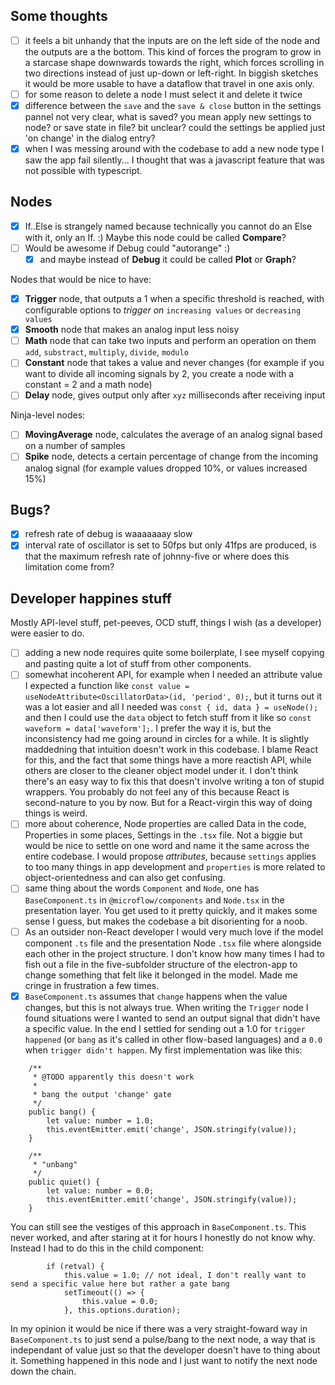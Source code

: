 ## Some thoughts

- [ ] it feels a bit unhandy that the inputs are on the left side of the node and the outputs are a the bottom. This kind of forces the program to grow in a starcase shape downwards towards the right, which forces scrolling in two directions instead of just up-down or left-right. In biggish sketches it would be more usable to have a dataflow that travel in one axis only.
- [ ] for some reason to delete a node I must select it and delete it twice
- [x] difference between the `save` and the `save & close` button in the settings pannel not very clear, what is saved? you mean apply new settings to node? or save state in file? bit unclear? could the settings be applied just 'on change' in the dialog entry?
- [x] when I was messing around with the codebase to add a new node type I saw the app fail silently... I thought that was a javascript feature that was not possible with typescript.

## Nodes
- [x] If..Else is strangely named because technically you cannot do an Else with it, only an If. :) Maybe this node could be called **Compare**?
- [ ] Would be awesome if Debug could "autorange"  :)
    - [x] and maybe instead of **Debug** it could be called **Plot** or **Graph**?

Nodes that would be nice to have:
- [x] **Trigger** node, that outputs a 1 when a specific threshold is reached, with configurable options to *trigger on* `increasing values` or `decreasing values`
- [x] **Smooth** node that makes an analog input less noisy
- [ ] **Math** node that can take two inputs and perform an operation on them `add`, `substract`, `multiply`, `divide`, `modulo`
- [ ] **Constant** node that takes a value and never changes (for example if you want to divide all incoming signals by 2, you create a node with a constant = 2 and a math node)
- [ ] **Delay** node, gives output only after `xyz` milliseconds after receiving input

Ninja-level nodes:
- [ ] **MovingAverage** node, calculates the average of an analog signal based on a number of samples
- [ ] **Spike** node, detects a certain percentage of change from the incoming analog signal (for example values dropped 10%, or values increased 15%)

## Bugs?
- [x] refresh rate of debug is waaaaaaay slow
- [x] interval rate of oscillator is set to 50fps but only 41fps are produced, is that the maximum refresh rate of johnny-five or where does this limitation come from?

## Developer happines stuff
Mostly API-level stuff, pet-peeves, OCD stuff, things I wish (as a developer) were easier to do.

- [ ] adding a new node requires quite some boilerplate, I see myself copying and pasting quite a lot of stuff from other components.
- [ ] somewhat incoherent API, for example when I needed an attribute value I expected a function like `const value = useNodeAttribute<OscillatorData>(id, 'period', 0);`, but it turns out it was a lot easier and all I needed was `const { id, data } = useNode();` and then I could use the `data` object to fetch stuff from it like so `const waveform = data['waveform'];`. I prefer the way it is, but the inconsistency had me going around in circles for a while. It is slightly maddedning that intuition doesn't work in this codebase. I blame React for this, and the fact that some things have a more reactish API, while others are closer to the cleaner object model under it. I don't think there's an easy way to fix this that doesn't involve writing a ton of stupid wrappers. You probably do not feel any of this because React is second-nature to you by now. But for a React-virgin this way of doing things is weird.
- [ ] more about coherence, Node properties are called Data in the code, Properties in some places, Settings in the `.tsx` file. Not a biggie but would be nice to settle on one word and name it the same across the entire codebase. I would propose *attributes*, because `settings` applies to too many things in app development and `properties` is more related to object-orientedness and can also get confusing.
- [ ] same thing about the words `Component` and `Node`, one has `BaseComponent.ts` in `@microflow/components` and `Node.tsx` in the presentation layer. You get used to it pretty quickly, and it makes some sense I guess, but makes the codebase a bit disorienting for a noob.
- [ ] As an outsider non-React developer I would very much love if the model component `.ts` file and the presentation Node `.tsx` file where alongside each other in the project structure. I don't know how many times I had to fish out a file in the five-subfolder structure of the electron-app to change something that felt like it belonged in the model. Made me cringe in frustration a few times.
- [x] `BaseComponent.ts` assumes that `change` happens when the value changes, but this is not always true. When writing the `Trigger` node I found situations were I wanted to send an output signal that didn't have a specific value. In the end I settled for sending out a 1.0 for `trigger happened` (or `bang` as it's called in other flow-based languages) and a `0.0` when `trigger didn't happen`. My first implementation was like this:

```
	/**
	 * @TODO apparently this doesn't work
	 *
	 * bang the output 'change' gate
	 */
	public bang() {
		let value: number = 1.0;
		this.eventEmitter.emit('change', JSON.stringify(value));
	}

	/**
	 * "unbang"
	 */
	public quiet() {
		let value: number = 0.0;
		this.eventEmitter.emit('change', JSON.stringify(value));
	}
```

You can still see the vestiges of this approach in `BaseComponent.ts`. This never worked, and after staring at it for hours I honestly do not know why. Instead I had to do this in the child component:

```
		if (retval) {
			this.value = 1.0; // not ideal, I don't really want to send a specific value here but rather a gate bang
			setTimeout(() => {
				this.value = 0.0;
			}, this.options.duration);
```

In my opinion it would be nice if there was a very straight-foward way in `BaseComponent.ts` to just send a pulse/bang to the next node, a way that is independant of value just so that the developer doesn't have to thing about it. Something happened in this node and I just want to notify the next node down the chain.

